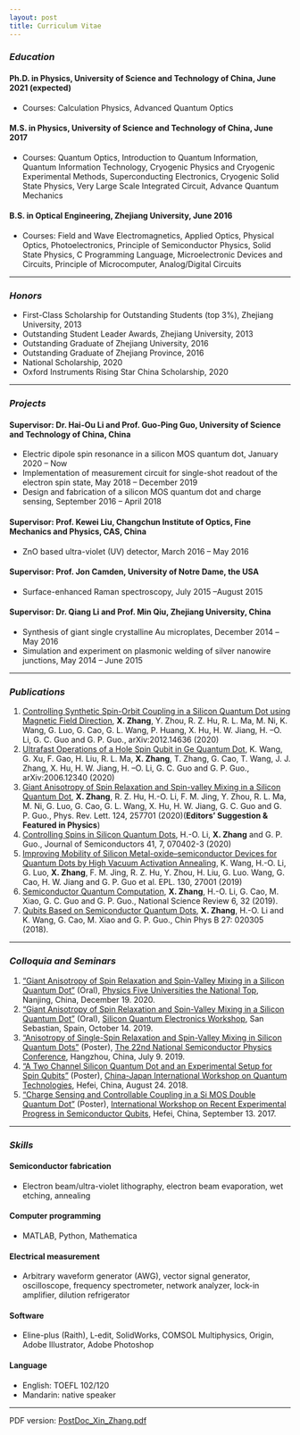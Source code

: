 ```yaml
---
layout: post
title: Curriculum Vitae
---
```

### *Education*

#### Ph.D. in Physics, University of Science and Technology of China, June 2021 (expected)
* Courses: Calculation Physics, Advanced Quantum Optics
#### M.S. in Physics, University of Science and Technology of China, June 2017
* Courses: Quantum Optics, Introduction to Quantum Information, Quantum Information Technology, Cryogenic Physics and Cryogenic Experimental Methods, Superconducting Electronics, Cryogenic Solid State Physics, Very Large Scale Integrated Circuit, Advance Quantum Mechanics
#### B.S. in Optical Engineering, Zhejiang University, June 2016
* Courses: Field and Wave Electromagnetics, Applied Optics, Physical Optics, Photoelectronics, Principle of Semiconductor Physics, Solid State Physics, C Programming Language, Microelectronic Devices and Circuits, Principle of Microcomputer, Analog/Digital Circuits

---
### *Honors*
* First-Class Scholarship for Outstanding Students (top 3%), Zhejiang University, 2013
* Outstanding Student Leader Awards, Zhejiang University, 2013
* Outstanding Graduate of Zhejiang University, 2016
* Outstanding Graduate of Zhejiang Province, 2016
* National Scholarship, 2020
* Oxford Instruments Rising Star China Scholarship, 2020

---
### *Projects* 

#### Supervisor: Dr. Hai-Ou Li and Prof. Guo-Ping Guo, University of Science and Technology of China, China
* Electric dipole spin resonance in a silicon MOS quantum dot, January 2020 – Now
* Implementation of measurement circuit for single-shot readout of the electron spin state, May 2018 – December 2019
* Design and fabrication of a silicon MOS quantum dot and charge sensing, September 2016 – April 2018  
#### Supervisor: Prof. Kewei Liu, Changchun Institute of Optics, Fine Mechanics and Physics, CAS, China
* ZnO based ultra-violet (UV) detector, March 2016 – May 2016
#### Supervisor: Prof. Jon Camden, University of Notre Dame, the USA
* Surface-enhanced Raman spectroscopy, July 2015 –August 2015
#### Supervisor: Dr. Qiang Li and Prof. Min Qiu, Zhejiang University, China
* Synthesis of giant single crystalline Au microplates, December 2014 –May 2016
* Simulation and experiment on plasmonic welding of silver nanowire junctions, May 2014 – June 2015

---
### *Publications*
1. [Controlling Synthetic Spin-Orbit Coupling in a Silicon Quantum Dot using Magnetic Field Direction](https://arxiv.org/abs/2012.14636), **X. Zhang**, Y. Zhou, R. Z. Hu, R. L. Ma, M. Ni, K. Wang, G. Luo, G. Cao, G. L. Wang, P. Huang, X. Hu, H. W. Jiang, H. –O. Li, G. C. Guo and G. P. Guo., arXiv:2012.14636 (2020)
2. [Ultrafast Operations of a Hole Spin Qubit in Ge Quantum Dot](https://arxiv.org/abs/2006.12340), K. Wang, G. Xu, F. Gao, H. Liu, R. L. Ma, **X. Zhang**, T. Zhang, G. Cao, T. Wang, J. J. Zhang, X. Hu, H. W. Jiang, H. –O. Li, G. C. Guo and G. P. Guo., arXiv:2006.12340 (2020)
3. [Giant Anisotropy of Spin Relaxation and Spin-valley Mixing in a Silicon Quantum Dot](https://journals.aps.org/prl/abstract/10.1103/PhysRevLett.124.257701), **X. Zhang**, R. Z. Hu, H.-O. Li, F. M. Jing, Y. Zhou, R. L. Ma, M. Ni, G. Luo, G. Cao, G. L. Wang, X. Hu, H. W. Jiang, G. C. Guo and G. P. Guo., Phys. Rev. Lett. 124, 257701 (2020)(**Editors’ Suggestion & Featured in Physics**)
4. [Controlling Spins in Silicon Quantum Dots](https://iopscience.iop.org/article/10.1088/1674-4926/41/7/070402), H.-O. Li, **X. Zhang** and G. P. Guo., Journal of Semiconductors 41, 7, 070402-3 (2020)
5. [Improving Mobility of Silicon Metal-oxide–semiconductor Devices for Quantum Dots by High Vacuum Activation Annealing](https://iopscience.iop.org/article/10.1209/0295-5075/130/27001/meta), K. Wang, H.-O. Li, G. Luo, **X. Zhang**, F. M. Jing, R. Z. Hu, Y. Zhou, H. Liu, G. Luo. Wang, G. Cao, H. W. Jiang and G. P. Guo et al. EPL. 130, 27001 (2019)
6. [Semiconductor Quantum Computation](https://academic.oup.com/nsr/article/6/1/32/5257863), **X. Zhang**, H.-O. Li, G. Cao, M. Xiao, G. C. Guo and G. P. Guo., National Science Review 6, 32 (2019).
7. [Qubits Based on Semiconductor Quantum Dots](https://iopscience.iop.org/article/10.1088/1674-1056/27/2/020305/meta), **X. Zhang**, H.-O. Li and K. Wang, G. Cao, M. Xiao and G. P. Guo., Chin Phys B 27: 020305 (2018).

---
### *Colloquia and Seminars*
1. [“Giant Anisotropy of Spin Relaxation and Spin-Valley Mixing in a Silicon Quantum Dot”](https://github.com/Xinquant/Xinquant.github.io/raw/master/file_pdf/PFUNT_zhang.pdf) (Oral), [Physics Five Universities the National Top](https://pfunt.nju.edu.cn/), Nanjing, China, December 19. 2020.
2. [“Giant Anisotropy of Spin Relaxation and Spin-Valley Mixing in a Silicon Quantum Dot”](https://github.com/Xinquant/Xinquant.github.io/raw/master/file_pdf/Spain-16TO9-v15.pdf) (Oral), [Silicon Quantum Electronics Workshop](http://siqew2019.dipc.org/), San Sebastian, Spain, October 14. 2019. 
2. [“Anisotropy of Single-Spin Relaxation and Spin-Valley Mixing in Silicon Quantum Dots”](https://github.com/Xinquant/Xinquant.github.io/raw/master/file_pdf/Poster_hangzhou.pdf) (Poster), [The 22nd National Semiconductor Physics Conference](http://www.spc2019.org/), Hangzhou, China, July 9. 2019.
3. [“A Two Channel Silicon Quantum Dot and an Experimental Setup for Spin Qubits”](https://github.com/Xinquant/Xinquant.github.io/raw/master/file_pdf/Poster_silicon%20MOS%20double%20quantum%20dot.pdf) (Poster), [China-Japan International Workshop on Quantum Technologies](http://www.quantum.physics.sk/people/stano/talk_announcements/2018Hefei.pdf), Hefei, China, August 24. 2018.
4. [“Charge Sensing and Controllable Coupling in a Si MOS Double Quantum Dot”](https://github.com/Xinquant/Xinquant.github.io/raw/master/file_pdf/Poster_silicon%20MOS%20double%20quantum%20dots_2017.pdf) (Poster), [International Workshop on Recent Experimental Progress in Semiconductor Qubits](https://github.com/Xinquant/Xinquant.github.io/raw/master/file_pdf/Handbook%202017Workshop%20_poster%20included.pdf), Hefei, China, September 13. 2017.

---
### *Skills*

#### Semiconductor fabrication
* Electron beam/ultra-violet lithography, electron beam evaporation, wet etching, annealing
#### Computer programming
* MATLAB, Python, Mathematica
#### Electrical measurement
* Arbitrary waveform generator (AWG), vector signal generator, oscilloscope, frequency spectrometer, network analyzer, lock-in amplifier, dilution refrigerator 
#### Software
* Eline-plus (Raith), L-edit, SolidWorks, COMSOL Multiphysics, Origin, Adobe Illustrator, Adobe Photoshop
#### Language
* English: TOEFL 102/120
* Mandarin: native speaker

---
PDF version: [PostDoc_Xin_Zhang.pdf](https://github.com/Xinquant/Xinquant.github.io/raw/master/file_pdf/CV_Xin_Zhang_0102.pdf)
